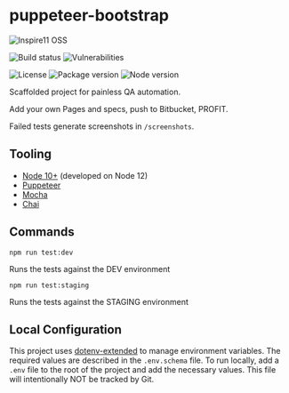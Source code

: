 # puppeteer-bootstrap

![Inspire11 OSS](https://img.shields.io/badge/Inspire11-OSS-orange?style=for-the-badge&labelColor=ff6b00&color=0055b8)

![Build status](https://img.shields.io/bitbucket/pipelines/inspire11/puppeteer-bootstrap?logo=bitbucket&style=flat-square)
![Vulnerabilities](https://img.shields.io/snyk/vulnerabilities/npm/@inspire11/puppeteer-bootstrap?style=flat-square)

![License](https://img.shields.io/npm/l/@inspire11/puppeteer-bootstrap?style=flat-square)
![Package version](https://img.shields.io/npm/v/@inspire11/puppeteer-bootstrap?style=flat-square)
![Node version](https://img.shields.io/node/v/@inspire11/puppeteer-bootstrap?style=flat-square)

Scaffolded project for painless QA automation.

Add your own Pages and specs, push to Bitbucket, PROFIT.

Failed tests generate screenshots in `/screenshots`.

## Tooling
*  [Node 10+](https://nodejs.org/en/) (developed on Node 12)
*  [Puppeteer](https://pptr.dev/)
*  [Mocha](https://mochajs.org/)
*  [Chai](https://www.chaijs.com/)

## Commands
`npm run test:dev`

Runs the tests against the DEV environment

`npm run test:staging`

Runs the tests against the STAGING environment

## Local Configuration
This project uses [dotenv-extended](https://github.com/keithmorris/node-dotenv-extended) to manage environment variables. The required values are described in the `.env.schema` file.
To run locally, add a `.env` file to the root of the project and add the necessary values. This file will intentionally NOT be tracked by Git.
